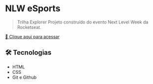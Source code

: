 # NLW eSports


> Trilha Explorer
Projeto construído do evento Next Level Week da Rocketseat.

[🔗 Clique aqui para acessar](https://gabmartinsss.github.io/nlw_esports/)


## 🛠 Tecnologias

- HTML
- CSS
- Git e Github